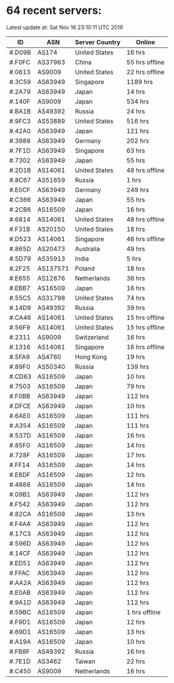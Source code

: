 # 64 recent servers:

Latest update at: Sat Nov 16 23:10:11 UTC 2019

| ID | ASN | Server Country | Online |
| -- | --- | -------------- | ------ |
| #.D09B | AS174 | United States | 16 hrs |
| #.F0FC | AS37963 | China | 55 hrs offline |
| #.0613 | AS9009 | United States | 22 hrs offline |
| #.3C59 | AS63949 | Singapore | 1189 hrs |
| #.2A79 | AS63949 | Japan | 14 hrs |
| #.140F | AS9009 | Japan | 534 hrs |
| #.BA1B | AS49392 | Russia | 24 hrs |
| #.9FC3 | AS53889 | United States | 516 hrs |
| #.42A0 | AS63949 | Japan | 121 hrs |
| #.3988 | AS63949 | Germany | 202 hrs |
| #.7F1D | AS63949 | Singapore | 63 hrs |
| #.7302 | AS63949 | Japan | 55 hrs |
| #.2D1B | AS14061 | United States | 48 hrs offline |
| #.8C67 | AS51659 | Russia | 1 hrs |
| #.E0CF | AS63949 | Germany | 249 hrs |
| #.C366 | AS63949 | Japan | 55 hrs |
| #.2CB6 | AS16509 | Japan | 16 hrs |
| #.6814 | AS14061 | United States | 48 hrs offline |
| #.F31B | AS20150 | United States | 18 hrs |
| #.D523 | AS14061 | Singapore | 48 hrs offline |
| #.865D | AS20473 | Australia | 49 hrs |
| #.5D79 | AS35913 | India | 5 hrs |
| #.2F25 | AS137571 | Poland | 18 hrs |
| #.E655 | AS12876 | Netherlands | 36 hrs |
| #.EBB7 | AS16509 | Japan | 16 hrs |
| #.55C5 | AS31798 | United States | 74 hrs |
| #.14D9 | AS49392 | Russia | 39 hrs |
| #.CA46 | AS14061 | United States | 15 hrs offline |
| #.56F9 | AS14061 | United States | 15 hrs offline |
| #.2311 | AS9009 | Switzerland | 16 hrs |
| #.1316 | AS14061 | Singapore | 16 hrs offline |
| #.5FA9 | AS4760 | Hong Kong | 19 hrs |
| #.89F0 | AS50340 | Russia | 139 hrs |
| #.CD63 | AS16509 | Japan | 10 hrs |
| #.7503 | AS16509 | Japan | 79 hrs |
| #.F0BB | AS63949 | Japan | 112 hrs |
| #.DFCE | AS63949 | Japan | 10 hrs |
| #.6AE0 | AS16509 | Japan | 111 hrs |
| #.A354 | AS16509 | Japan | 111 hrs |
| #.537D | AS16509 | Japan | 16 hrs |
| #.85F0 | AS16509 | Japan | 14 hrs |
| #.728F | AS16509 | Japan | 17 hrs |
| #.FF14 | AS16509 | Japan | 14 hrs |
| #.E8DF | AS16509 | Japan | 12 hrs |
| #.4888 | AS16509 | Japan | 14 hrs |
| #.09B1 | AS63949 | Japan | 112 hrs |
| #.F542 | AS63949 | Japan | 112 hrs |
| #.82CA | AS16509 | Japan | 13 hrs |
| #.F4A4 | AS63949 | Japan | 112 hrs |
| #.17C3 | AS63949 | Japan | 112 hrs |
| #.596D | AS63949 | Japan | 112 hrs |
| #.14CF | AS63949 | Japan | 112 hrs |
| #.ED51 | AS63949 | Japan | 112 hrs |
| #.FFAC | AS63949 | Japan | 112 hrs |
| #.AA2A | AS63949 | Japan | 112 hrs |
| #.E0AB | AS63949 | Japan | 112 hrs |
| #.9A1D | AS63949 | Japan | 112 hrs |
| #.59BC | AS16509 | Japan | 1 hrs offline |
| #.F9D1 | AS16509 | Japan | 12 hrs |
| #.69D1 | AS16509 | Japan | 13 hrs |
| #.A19A | AS16509 | Japan | 10 hrs |
| #.FB8F | AS49392 | Russia | 16 hrs |
| #.7E1D | AS3462 | Taiwan | 22 hrs |
| #.C450 | AS9009 | Netherlands | 16 hrs |

